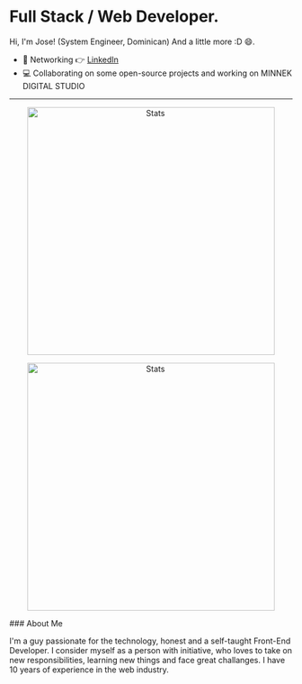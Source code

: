 # Full Stack / Web Developer. 

Hi, I'm Jose! (System Engineer, Dominican) And a little more :D 😄.

- 🤹 Networking 👉 <a href="https://www.linkedin.com/in/jose-reyes-62b291207/">LinkedIn</a>
- 💻 Collaborating on some open-source projects and working on MINNEK DIGITAL STUDIO

***
<p align="center">
  <img src="https://github-readme-stats.vercel.app/api?username=josereyes52&show_icons=true&hide_border=true&count_private=true" alt="Stats" width="440">
<p>

<p align="center">
  <img src="https://github-readme-stats.vercel.app/api/wakatime?username=josereyes52&show_icons=true&hide_border=true&count_private=true&layout=compact" alt="Stats" width="440">
<p>
### About Me

I'm a guy passionate for the technology, honest and a self-taught Front-End Developer. I consider myself as a person with initiative, who loves to take on new responsibilities, learning new things and face great challanges. I have 10 years of experience in the web industry.
